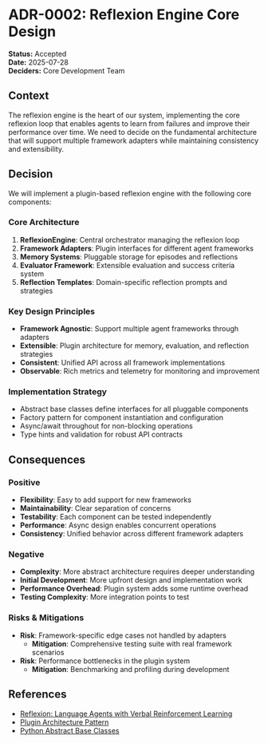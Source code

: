 # ADR-0002: Reflexion Engine Core Design

**Status:** Accepted  
**Date:** 2025-07-28  
**Deciders:** Core Development Team  

## Context

The reflexion engine is the heart of our system, implementing the core reflexion loop that enables agents to learn from failures and improve their performance over time. We need to decide on the fundamental architecture that will support multiple framework adapters while maintaining consistency and extensibility.

## Decision

We will implement a plugin-based reflexion engine with the following core components:

### Core Architecture
1. **ReflexionEngine**: Central orchestrator managing the reflexion loop
2. **Framework Adapters**: Plugin interfaces for different agent frameworks  
3. **Memory Systems**: Pluggable storage for episodes and reflections
4. **Evaluator Framework**: Extensible evaluation and success criteria system
5. **Reflection Templates**: Domain-specific reflection prompts and strategies

### Key Design Principles
- **Framework Agnostic**: Support multiple agent frameworks through adapters
- **Extensible**: Plugin architecture for memory, evaluation, and reflection strategies
- **Consistent**: Unified API across all framework implementations
- **Observable**: Rich metrics and telemetry for monitoring and improvement

### Implementation Strategy
- Abstract base classes define interfaces for all pluggable components
- Factory pattern for component instantiation and configuration
- Async/await throughout for non-blocking operations
- Type hints and validation for robust API contracts

## Consequences

### Positive
- **Flexibility**: Easy to add support for new frameworks
- **Maintainability**: Clear separation of concerns
- **Testability**: Each component can be tested independently
- **Performance**: Async design enables concurrent operations
- **Consistency**: Unified behavior across different framework adapters

### Negative
- **Complexity**: More abstract architecture requires deeper understanding
- **Initial Development**: More upfront design and implementation work
- **Performance Overhead**: Plugin system adds some runtime overhead
- **Testing Complexity**: More integration points to test

### Risks & Mitigations
- **Risk**: Framework-specific edge cases not handled by adapters
  - **Mitigation**: Comprehensive testing suite with real framework scenarios
- **Risk**: Performance bottlenecks in the plugin system
  - **Mitigation**: Benchmarking and profiling during development

## References

- [Reflexion: Language Agents with Verbal Reinforcement Learning](https://arxiv.org/abs/2303.11366)
- [Plugin Architecture Pattern](https://microservices.io/patterns/decomposition/plugin-architecture.html)
- [Python Abstract Base Classes](https://docs.python.org/3/library/abc.html)